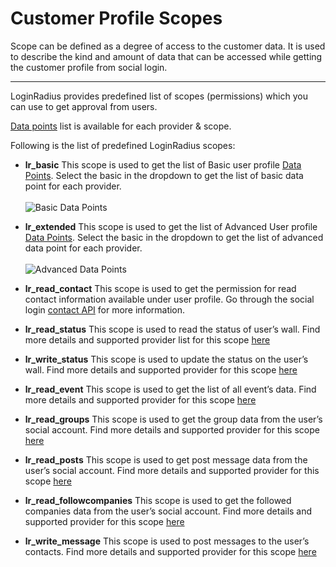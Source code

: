Customer Profile Scopes
=====

Scope can be defined as a degree of access to the customer data. It is used to describe the kind and amount of data that can be accessed while getting the customer profile from social login.

-------

LoginRadius provides predefined list of scopes (permissions) which you can use to get approval from users.

[Data points](https://www.loginradius.com/datapoints) list is available for each provider & scope.

Following is the list of predefined LoginRadius scopes:

- **lr_basic**
This scope is used to get the list of Basic user profile [Data Points](https://www.loginradius.com/datapoints). Select the basic in the dropdown to get the list of basic data point for each provider.
<br><br>
![Basic Data Points](https://apidocs.lrcontent.com/images/Datapoint01_318715ab0c7b7d8acd3.35342752.png "Basic Data Points")

- **lr_extended**
This scope is used to get the list of Advanced User profile [Data Points](https://www.loginradius.com/datapoints). Select the basic in the dropdown to get the list of advanced data point for each provider.
<br><br>
![Advanced Data Points](https://apidocs.lrcontent.com/images/advanceddatapoints_116055ab0c86e830b92.97881377.png "Advanced Data Points")

- **lr_read_contact**
This scope is used to get the permission for read contact information available under user profile. Go through the social login [contact API](https://www.loginradius.com/legacy/docs/api/v2/social-login/contact) for more information.

- **lr_read_status**
This scope is used to read the status of user’s wall. Find more details and supported provider list for this scope [here](https://www.loginradius.com/legacy/docs/api/v2/social-login/status)

- **lr_write_status**
This scope is used to update the status on the user’s wall. Find more details and supported provider for this scope [here](https://www.loginradius.com/legacy/docs/api/v2/social-login/post-status-posting)

- **lr_read_event**
This scope is used to get the list of all event’s data. Find more details and supported provider for this scope [here](https://www.loginradius.com/legacy/docs/api/v2/social-login/event)

- **lr_read_groups**
This scope is used to get the group data from the user’s social account. Find more details and supported provider for this scope [here](https://www.loginradius.com/legacy/docs/api/v2/social-login/group)

- **lr_read_posts**
This scope is used to get post message data from the user’s social account. Find more details and supported provider for this scope [here](https://www.loginradius.com/legacy/docs/api/v2/social-login/post)

- **lr_read_followcompanies**
This scope is used to get the followed companies data from the user’s social account. Find more details and supported provider for this scope [here](https://www.loginradius.com/legacy/docs/api/v2/social-login/company)

- **lr_write_message**
This scope is used to post messages to the user’s contacts. Find more details and supported provider for this scope [here](https://www.loginradius.com/legacy/docs/api/v2/social-login/post-message-api)


